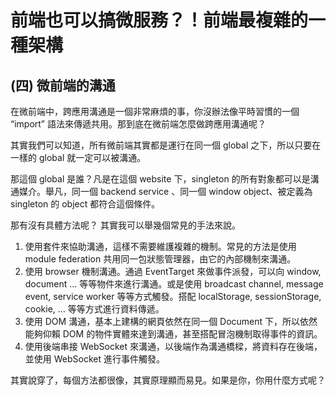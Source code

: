 # 前端也可以搞微服務？！前端最複雜的一種架構

## (四) 微前端的溝通

在微前端中，跨應用溝通是一個非常麻煩的事，你沒辦法像平時習慣的一個 “import” 語法來傳遞共用。那到底在微前端怎麼做跨應用溝通呢？

其實我們可以知道，所有微前端其實都是運行在同一個 global 之下，所以只要在一樣的 global 就一定可以被溝通。

那這個 global 是誰？凡是在這個 website 下，singleton 的所有對象都可以是溝通媒介。舉凡，同一個 backend service 、同一個 window object、被定義為 singleton 的 object 都符合這個條件。

那有沒有具體方法呢？
其實我可以舉幾個常見的手法來說。

1. 使用套件來協助溝通，這樣不需要維護複雜的機制。常見的方法是使用 module federation 共用同一包狀態管理器，由它的內部機制來溝通。
2. 使用 browser 機制溝通。通過 EventTarget 來做事件派發，可以向 window, document … 等等物件來進行溝通。或是使用 broadcast channel, message event, service worker 等等方式觸發。搭配 localStorage, sessionStorage, cookie, … 等等方式進行資料傳遞。
3. 使用 DOM 溝通，基本上建構的網頁依然在同一個 Document 下，所以依然能夠仰賴 DOM 的物件實體來達到溝通，甚至搭配冒泡機制取得事件的資訊。
4. 使用後端串接 WebSocket 來溝通，以後端作為溝通橋樑，將資料存在後端，並使用 WebSocket 進行事件觸發。

其實說穿了，每個方法都很像，其實原理顯而易見。如果是你，你用什麼方式呢？
